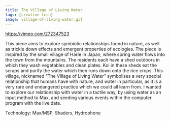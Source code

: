 ```yaml
---
title: The Village of Living Water
tags: [creative-tech]
image: village-of-living-water.gif
---
```


https://vimeo.com/272347523

This piece aims to explore symbiotic relationships found in nature, as well as
trickle down effects and emergent properties of ecologies. The piece is
inspired by the small village of Harie in Japan, where spring water flows into
the town from the mountains. The residents each have a shed outdoors in which
they wash vegetables and clean plates. Koi in these sheds eat the scraps and
purify the water which then runs down onto the rice crops. This village,
nicknamed “The Village of Living Water” symbolises a very special relationship
that humans have with nature, and water in particular, as it is a very rare and
endangered practice which we could all learn from. I wanted to explore our
relationship with water in a tactile way, by using water as an input method to
Max, and seeding various events within the computer program with the live data.

Technology: Max/MSP, Shaders, Hydrophone
